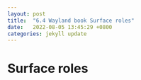```yaml
---
layout: post
title:  "6.4 Wayland book Surface roles"
date:   2022-08-05 13:45:29 +0800
categories: jekyll update
---
```

# Surface roles
